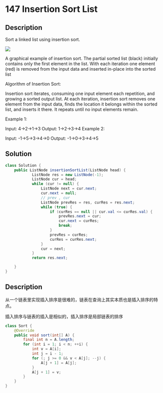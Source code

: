 # 147 Insertion Sort List

## Description
Sort a linked list using insertion sort.

![](https://upload.wikimedia.org/wikipedia/commons/0/0f/Insertion-sort-example-300px.gif)

A graphical example of insertion sort. The partial sorted list (black) initially contains only the first element in the list.
With each iteration one element (red) is removed from the input data and inserted in-place into the sorted list
 

Algorithm of Insertion Sort:

Insertion sort iterates, consuming one input element each repetition, and growing a sorted output list.
At each iteration, insertion sort removes one element from the input data, finds the location it belongs within the sorted list, and inserts it there.
It repeats until no input elements remain.

Example 1:

Input: 4->2->1->3
Output: 1->2->3->4
Example 2:

Input: -1->5->3->4->0
Output: -1->0->3->4->5


## Solution

```java
class Solution {
    public ListNode insertionSortList(ListNode head) {
            ListNode res = new ListNode(-1);
            ListNode cur = head;
            while (cur != null) {
                ListNode next = cur.next;
                cur.next = null;
                // prev , cur
                ListNode prevRes = res, curRes = res.next;
                while (true) {
                    if (curRes == null || cur.val <= curRes.val) {
                        prevRes.next = cur;
                        cur.next = curRes;
                        break;
                    }
                    prevRes = curRes;
                    curRes = curRes.next;
                }
                cur = next;
            }
            return res.next;

    }
}
```

## Description

从一个链表里实现插入排序是很难的，链表在查询上其实本质也是插入排序的特点。

插入排序与链表的插入是相似的，插入排序是局部链表的排序


```java
class Sort { 
    @Override
    public void sort(int[] A) {
        final int n = A.length;
        for (int i = 1; i < n; ++i) {
            int v = A[i];
            int j = i - 1;
            for (; j >= 0 && v < A[j]; --j) {
                A[j + 1] = A[j];
            }
            A[j + 1] = v;
        }
    }
}
```


